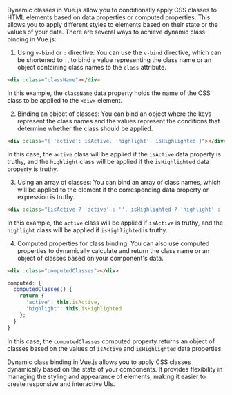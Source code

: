 Dynamic classes in Vue.js allow you to conditionally apply CSS classes to HTML elements based on data properties or computed properties. This allows you to apply different styles to elements based on their state or the values of your data. There are several ways to achieve dynamic class binding in Vue.js:

1. Using `v-bind` or `:` directive:
   You can use the `v-bind` directive, which can be shortened to `:`, to bind a value representing the class name or an object containing class names to the `class` attribute.

```html
<div :class="className"></div>
```

In this example, the `className` data property holds the name of the CSS class to be applied to the `<div>` element.

2. Binding an object of classes:
   You can bind an object where the keys represent the class names and the values represent the conditions that determine whether the class should be applied.

```html
<div :class="{ 'active': isActive, 'highlight': isHighlighted }"></div>
```

In this case, the `active` class will be applied if the `isActive` data property is truthy, and the `highlight` class will be applied if the `isHighlighted` data property is truthy.

3. Using an array of classes:
   You can bind an array of class names, which will be applied to the element if the corresponding data property or expression is truthy.

```html
<div :class="[isActive ? 'active' : '', isHighlighted ? 'highlight' : '']"></div>
```

In this example, the `active` class will be applied if `isActive` is truthy, and the `highlight` class will be applied if `isHighlighted` is truthy.

4. Computed properties for class binding:
   You can also use computed properties to dynamically calculate and return the class name or an object of classes based on your component's data.

```html
<div :class="computedClasses"></div>
```

```javascript
computed: {
  computedClasses() {
    return {
      'active': this.isActive,
      'highlight': this.isHighlighted
    };
  }
}
```

In this case, the `computedClasses` computed property returns an object of classes based on the values of `isActive` and `isHighlighted` data properties.

Dynamic class binding in Vue.js allows you to apply CSS classes dynamically based on the state of your components. It provides flexibility in managing the styling and appearance of elements, making it easier to create responsive and interactive UIs.
